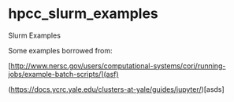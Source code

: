 # hpcc_slurm_examples
Slurm Examples

Some examples borrowed from:

[http://www.nersc.gov/users/computational-systems/cori/running-jobs/example-batch-scripts/](asf)
 
(https://docs.ycrc.yale.edu/clusters-at-yale/guides/jupyter/)[asds]
